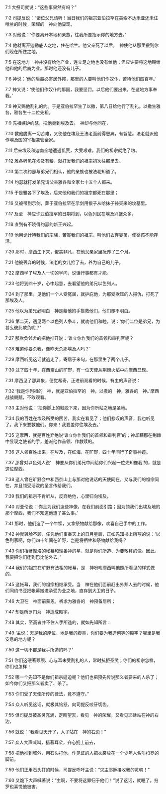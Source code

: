 <a id="1"></a>7:1  大祭司就说：“这些事果然有吗？”  

<a id="2"></a>7:2  司提反说：“诸位父兄请听！当日我们的祖宗亚伯拉罕在美索不达米亚还未住哈兰的时候，荣耀的　神向他显现，  

<a id="3"></a>7:3  对他说：‘你要离开本地和亲族，往我所要指示你的地方去。’  

<a id="4"></a>7:4  他就离开迦勒底人之地，住在哈兰。他父亲死了以后，　神使他从那里搬到你们现在所住之地。  

<a id="5"></a>7:5  在这地方　神并没有给他产业，连立足之地也没有给他；但应许要将这地赐给他和他的后裔为业。那时他还没有儿子。  

<a id="6"></a>7:6  神说：‘他的后裔必寄居外邦，那里的人要叫他们作奴仆，苦待他们四百年。’  

<a id="7"></a>7:7  神又说：‘使他们作奴仆的那国，我要惩罚。以后他们要出来，在这地方事奉我。’  

<a id="8"></a>7:8  神又赐他割礼的约。于是亚伯拉罕生了以撒，第八日给他行了割礼。以撒生雅各，雅各生十二位先祖。  

<a id="9"></a>7:9  先祖嫉妒约瑟，把他卖到埃及去。　神却与他同在，  

<a id="10"></a>7:10  救他脱离一切苦难，又使他在埃及王法老面前得恩典，有智慧。法老就派他作埃及国的宰相兼管全家。  

<a id="11"></a>7:11  后来埃及和迦南全地遭遇饥荒，大受艰难，我们的祖宗就绝了粮。  

<a id="12"></a>7:12  雅各听见在埃及有粮，就打发我们的祖宗初次往那里去。  

<a id="13"></a>7:13  第二次约瑟与弟兄们相认，他的亲族也被法老知道了。　  

<a id="14"></a>7:14  约瑟就打发弟兄请父亲雅各和全家七十五个人都来。  

<a id="15"></a>7:15  于是雅各下了埃及，后来他和我们的祖宗都死在那里；  

<a id="16"></a>7:16  又被带到示剑，葬于亚伯拉罕在示剑用银子从哈抹子孙买来的坟墓里。  

<a id="17"></a>7:17  及至　神应许亚伯拉罕的日期将到，以色列民在埃及兴盛众多，  

<a id="18"></a>7:18  直到有不晓得约瑟的新王兴起。  

<a id="19"></a>7:19  他用诡计待我们的宗族，苦害我们的祖宗，叫他们丢弃婴孩，使婴孩不能存活。  

<a id="20"></a>7:20  那时，摩西生下来，俊美非凡，在他父亲家里抚养了三个月。  

<a id="21"></a>7:21  他被丢弃的时候，法老的女儿拾了去，养为自己的儿子。  

<a id="22"></a>7:22  摩西学了埃及人一切的学问，说话行事都有才能。  

<a id="23"></a>7:23  他将到四十岁，心中起意，去看望他的弟兄以色列人。  

<a id="24"></a>7:24  到了那里，见他们一个人受冤屈，就护庇他，为那受欺压的人报仇，打死了那埃及人。  

<a id="25"></a>7:25  他以为弟兄必明白　神是藉他的手搭救他们，他们却不明白。  

<a id="26"></a>7:26  第二天，遇见两个以色列人争斗，就劝他们和睦，说：‘你们二位是弟兄，为甚么彼此欺负呢？’  

<a id="27"></a>7:27  那欺负邻舍的把他推开说：‘谁立你作我们的首领和审判官呢？  

<a id="28"></a>7:28  难道你要杀我，像昨天杀那埃及人吗？’  

<a id="29"></a>7:29  摩西听见这话就逃走了，寄居于米甸，在那里生了两个儿子。  

<a id="30"></a>7:30  过了四十年，在西奈山的旷野，有一位天使从荆棘火焰中向摩西显现。  

<a id="31"></a>7:31  摩西见了那异象，便觉希奇，正进前观看的时候，有主的声音说：  

<a id="32"></a>7:32  ‘我是你列祖的　神，就是亚伯拉罕的　神，以撒的　神，雅各的　神。’摩西战战兢兢，不敢观看。  

<a id="33"></a>7:33  主对他说：‘把你脚上的鞋脱下来，因为你所站之地是圣地。  

<a id="34"></a>7:34  我的百姓在埃及所受的困苦，我实在看见了；他们悲叹的声音，我也听见了。我下来要救他们。你来！我要差你往埃及去。’  

<a id="35"></a>7:35  这摩西，就是百姓弃绝说‘谁立你作我们的首领和审判官’的；神却藉那在荆棘中显现之使者的手，差派他作首领、作救赎的。  

<a id="36"></a>7:36  这人领百姓出来，在埃及，在红海，在旷野，四十年间行了奇事神迹。  

<a id="37"></a>7:37  那曾对以色列人说‘　神要从你们弟兄中间给你们兴起一位先知像我’的，就是这位摩西。  

<a id="38"></a>7:38  这人曾在旷野会中和西奈山上与那对他说话的天使同在，又与我们的祖宗同在，并且领受活泼的圣言传给我们。  

<a id="39"></a>7:39  我们的祖宗不肯听从，反弃绝他，心里归向埃及，  

<a id="40"></a>7:40  对亚伦说：‘你且为我们造些神像，在我们前面引路；因为领我们出埃及地的那个摩西，我们不知道他遭了甚么事。’  

<a id="41"></a>7:41  那时，他们造了一个牛犊，又拿祭物献给那像，欢喜自己手中的工作。　  

<a id="42"></a>7:42  神就转脸不顾，任凭他们事奉天上的日月星辰，正如先知书上所写的说：‘以色列家啊，你们四十年间在旷野，岂是将牺牲和祭物献给我吗？  

<a id="43"></a>7:43  你们抬著摩洛的帐幕和理番神的星，就是你们所造、为要敬拜的像。因此，我要把你们迁到巴比伦外去。’  

<a id="44"></a>7:44  我们的祖宗在旷野有法柜的帐幕，是　神吩咐摩西叫他照所看见的样式做的。  

<a id="45"></a>7:45  这帐幕，我们的祖宗相继承受。当　神在他们面前赶出外邦人去的时候，他们同约书亚把帐幕搬进承受为业之地，直存到大卫的日子。  

<a id="46"></a>7:46  大卫在　神面前蒙恩，祈求为雅各的　神预备居所；  

<a id="47"></a>7:47  却是所罗门为　神造成殿宇。  

<a id="48"></a>7:48  其实，至高者并不住人手所造的，就如先知所言：  

<a id="49"></a>7:49  ‘主说：天是我的座位，地是我的脚凳，你们要为我造何等的殿宇？哪里是我安息的地方呢？  

<a id="50"></a>7:50  这一切不都是我手所造的吗？’  

<a id="51"></a>7:51  你们这硬著颈项、心与耳未受割礼的人，常时抗拒圣灵；你们的祖宗怎样，你们也怎样！  

<a id="52"></a>7:52  哪一个先知不是你们祖宗逼迫呢？他们也把预先传说那义者要来的人杀了；如今你们又把那义者卖了、杀了。  

<a id="53"></a>7:53  你们受了天使所传的律法，竟不遵守。”  

<a id="54"></a>7:54  众人听见这话，就极其恼怒，向司提反咬牙切齿。  

<a id="55"></a>7:55  但司提反被圣灵充满，定睛望天，看见　神的荣耀，又看见耶稣站在神的右边，  

<a id="56"></a>7:56  就说：“我看见天开了，人子站在　神的右边！”  

<a id="57"></a>7:57  众人大声喊叫，捂著耳朵，齐心拥上前去，  

<a id="58"></a>7:58  把他推到城外，用石头打他。作见证的人把衣裳放在一个少年人名叫扫罗的脚前。  

<a id="59"></a>7:59  他们正用石头打的时候，司提反呼吁主说：“求主耶稣接收我的灵魂！”  

<a id="60"></a>7:60  又跪下大声喊著说：“主啊，不要将这罪归于他们！”说了这话，就睡了。扫罗也喜悦他被害。  

